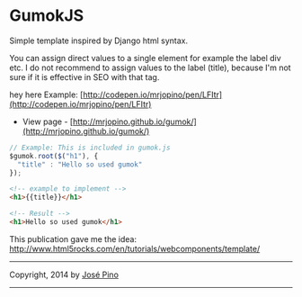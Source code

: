 GumokJS
==========

Simple template inspired by Django html syntax.

You can assign direct values to a single element for example the label div etc.
I do not recommend to assign values to the label (title), because I'm not sure if it is effective in SEO with that tag.

hey here Example: [http://codepen.io/mrjopino/pen/LFItr](http://codepen.io/mrjopino/pen/LFItr)

* View page - [http://mrjopino.github.io/gumok/](http://mrjopino.github.io/gumok/)

```js
// Example: This is included in gumok.js
$gumok.root($("h1"), {
  "title" : "Hello so used gumok"
});
```

```html
<!-- example to implement -->
<h1>{{title}}</h1>

<!-- Result -->
<h1>Hello so used gumok</h1>
```

This publication gave me the idea: http://www.html5rocks.com/en/tutorials/webcomponents/template/

-------------

Copyright, 2014 by [José Pino](http://twitter.com/mrjopino)

-------------
